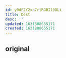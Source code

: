 ```yaml
---
id: y0dF2Y2xn7rtRGBIl9DLi
title: Dest
desc: ''
updated: 1631808655171
created: 1631808655171
---
```


## original
